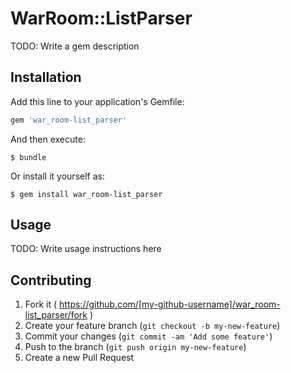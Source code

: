 # WarRoom::ListParser

TODO: Write a gem description

## Installation

Add this line to your application's Gemfile:

```ruby
gem 'war_room-list_parser'
```

And then execute:

    $ bundle

Or install it yourself as:

    $ gem install war_room-list_parser

## Usage

TODO: Write usage instructions here

## Contributing

1. Fork it ( https://github.com/[my-github-username]/war_room-list_parser/fork )
2. Create your feature branch (`git checkout -b my-new-feature`)
3. Commit your changes (`git commit -am 'Add some feature'`)
4. Push to the branch (`git push origin my-new-feature`)
5. Create a new Pull Request
